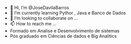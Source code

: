 - 👋 Hi, I’m @JoseDavilaBarros
- 🌱 I’m currently learning  Pythor , Java e  Banco de Dados 
- 💞️ I’m looking to collaborate on ...
- 📫 How to reach me ...
- Formado em Analise e Desenvolvimento de sistemas
- Pós graduado em Ciências de dados e Big Analitics

<!---
JoseDavilaBarros/JoseDavilaBarros is a ✨ special ✨ repository because its `README.md` (this file) appears on your GitHub profile.
You can click the Preview link to take a look at your changes.
--->

